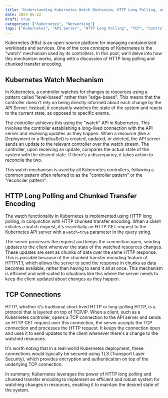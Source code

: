 ```yaml
---
title: "Understanding Kubernetes Watch Mechanism, HTTP Long Polling, and Chunked Transfer Encoding"
date: 2023-05-22
draft: true
categories: ["Kubernetes", "Networking"]
tags: ["Kubernetes", "API Server", "HTTP Long Polling", "TCP", "Controllers", "Chunked Transfer Encoding"]
---
```


Kubernetes (K8s) is an open-source platform for managing containerized workloads and services. One of the core concepts of Kubernetes is the "watch" mechanism used by its controllers. In this post, we'll delve into how this mechanism works, along with a discussion of HTTP long polling and chunked transfer encoding.

## Kubernetes Watch Mechanism

In Kubernetes, a controller watches for changes to resources using a pattern called "level-based" rather than "edge-based". This means that the controller doesn't rely on being directly informed about each change by the API Server. Instead, it constantly watches the state of the system and reacts to the current state, as opposed to specific events.

The controller achieves this using the "watch" API in Kubernetes. This involves the controller establishing a long-lived connection with the API server and receiving updates as they happen. When a resource (like a Deployment or a ReplicaSet) is created, updated, or deleted, the API server sends an update to the relevant controller over the watch stream. The controller, upon receiving an update, compares the actual state of the system with the desired state. If there's a discrepancy, it takes action to reconcile the two.

This watch mechanism is used by all Kubernetes controllers, following a common pattern often referred to as the "controller pattern" or the "reconciler pattern".

## HTTP Long Polling and Chunked Transfer Encoding

The watch functionality in Kubernetes is implemented using HTTP long polling, in conjunction with HTTP chunked transfer encoding. When a client initiates a watch request, it's essentially an HTTP GET request to the Kubernetes API server with a `watch=true` parameter in the query string. 

The server processes the request and keeps the connection open, sending updates to the client whenever the state of the watched resources changes. These updates are sent as chunks of data over the same HTTP response. This is possible because of the chunked transfer encoding feature of HTTP/1.1, which allows the server to send the response in chunks as data becomes available, rather than having to send it all at once. This mechanism is efficient and well-suited to situations like this where the server needs to keep the client updated about changes as they happen.

## TCP Connections

HTTP, whether it's traditional short-lived HTTP or long-polling HTTP, is a protocol that is layered on top of TCP/IP. When a client, such as a Kubernetes controller, opens a TCP connection to the API server and sends an HTTP GET request over this connection, the server accepts the TCP connection and processes the HTTP request. It keeps the connection open and uses it to send updates to the client whenever there's a change to the watched resources.

It's worth noting that in a real-world Kubernetes deployment, these connections would typically be secured using TLS (Transport Layer Security), which provides encryption and authentication on top of the underlying TCP connection.

In summary, Kubernetes leverages the power of HTTP long polling and chunked transfer encoding to implement an efficient and robust system for watching changes in resources, enabling it to maintain the desired state of the system.
